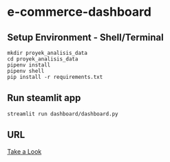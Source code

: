 # e-commerce-dashboard

## Setup Environment - Shell/Terminal
```
mkdir proyek_analisis_data
cd proyek_analisis_data
pipenv install
pipenv shell
pip install -r requirements.txt
```

## Run steamlit app
```
streamlit run dashboard/dashboard.py
```

## URL
[Take a Look](https://leonalhidayah-e-commerce-dashboard.streamlit.app/)
